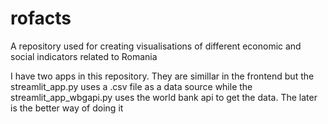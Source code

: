# rofacts
A repository used for creating visualisations of different economic and social indicators related to Romania

I have two apps in this repository. They are simillar in the frontend but the streamlit_app.py uses a .csv file as a data source while the streamlit_app_wbgapi.py uses the world bank api to get the data. The later is the better way of doing it
